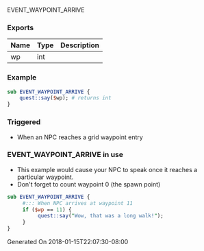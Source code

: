 
EVENT_WAYPOINT_ARRIVE
### Exports
**Name**|**Type**|**Description**
:-----|:-----|:-----
wp|int|
### Example
```perl
sub EVENT_WAYPOINT_ARRIVE {
	quest::say($wp); # returns int
}
```

### Triggered

* When an NPC reaches a grid waypoint entry

### EVENT_WAYPOINT_ARRIVE in use

* This example would cause your NPC to speak once it reaches a particular waypoint. 
* Don't forget to count waypoint 0 (the spawn point)

```perl
sub EVENT_WAYPOINT_ARRIVE {
     #::: When NPC arrives at waypoint 11
     if ($wp == 11) {
          quest::say("Wow, that was a long walk!");
     }
}
```

Generated On 2018-01-15T22:07:30-08:00